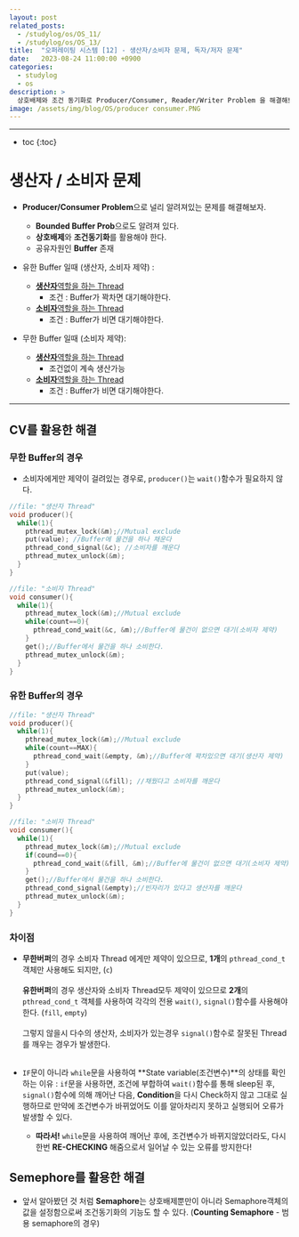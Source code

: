 ```yaml
---
layout: post
related_posts:
  - /studylog/os/OS_11/
  - /studylog/os/OS_13/
title:  "오퍼레이팅 시스템 [12] - 생산자/소비자 문제, 독자/저자 문제"
date:   2023-08-24 11:00:00 +0900
categories: 
  - studylog
  - os
description: >
  상호배제와 조건 동기화로 Producer/Consumer, Reader/Writer Problem 을 해결해보자
image: /assets/img/blog/OS/producer consumer.PNG
---
```

* * *
* toc
{:toc}

# 생산자 / 소비자 문제

* **Producer/Consumer Problem**으로 널리 알려져있는 문제를 해결해보자.
  * **Bounded Buffer Prob**으로도 알려져 있다.
  * **상호배제**와 **조건동기화**를 활용해야 한다.
  * 공유자원인 **Buffer** 존재

* 유한 Buffer 일때 (생산자, 소비자 제약) : 
  * <ins>**생산자**역할을 하는 Thread</ins>
    * 조건 : Buffer가 꽉차면 대기해야한다.
  * <ins>**소비자**역할을 하는 Thread</ins>
    * 조건 : Buffer가 비면 대기해야한다.

* 무한 Buffer 일때 (소비자 제약):
  * <ins>**생산자**역할을 하는 Thread</ins>
    * 조건없이 계속 생산가능
  * <ins>**소비자**역할을 하는 Thread</ins>
    * 조건 : Buffer가 비면 대기해야한다.

* * *
## CV를 활용한 해결

### 무한 Buffer의 경우

* 소비자에게만 제약이 걸려있는 경우로, `producer()`는 `wait()`함수가 필요하지 않다.

~~~c
//file: "생산자 Thread"
void producer(){
  while(1){
    pthread_mutex_lock(&m);//Mutual exclude
    put(value); //Buffer에 물건을 하나 채운다
    pthread_cond_signal(&c); //소비자를 깨운다
    pthread_mutex_unlock(&m);
  }
}
~~~

~~~c
//file: "소비자 Thread"
void consumer(){
  while(1){
    pthread_mutex_lock(&m);//Mutual exclude
    while(count==0){
      pthread_cond_wait(&c, &m);//Buffer에 물건이 없으면 대기(소비자 제약)
    }
    get();//Buffer에서 물건을 하나 소비한다.
    pthread_mutex_unlock(&m);
  }
}
~~~

### 유한 Buffer의 경우

~~~c
//file: "생산자 Thread"
void producer(){
  while(1){
    pthread_mutex_lock(&m);//Mutual exclude
    while(count==MAX){
      pthread_cond_wait(&empty, &m);//Buffer에 꽉차있으면 대기(생산자 제약)
    }
    put(value);
    pthread_cond_signal(&fill); //채웠다고 소비자를 깨운다
    pthread_mutex_unlock(&m);
  }
}
~~~

~~~c
//file: "소비자 Thread"
void consumer(){
  while(1){
    pthread_mutex_lock(&m);//Mutual exclude
    if(cound==0){
      pthread_cond_wait(&fill, &m);//Buffer에 물건이 없으면 대기(소비자 제약)
    }
    get();//Buffer에서 물건을 하나 소비한다.
    pthread_cond_signal(&empty);//빈자리가 있다고 생산자를 깨운다
    pthread_mutex_unlock(&m);
  }
}
~~~

### 차이점

* **무한버퍼**의 경우 소비자 Thread 에게만 제약이 있으므로, **1개**의 `pthread_cond_t` 객체만 사용해도 되지만, (`c`) 
<br><br>
**유한버퍼**의 경우 생산자와 소비자 Thread모두 제약이 있으므로 **2개**의 `pthread_cond_t` 객체를 사용하여 각각의 전용 `wait()`, `signal()`함수를 사용해야한다. (`fill`, `empty`)
<br><br>
그렇지 않을시 다수의 생산자, 소비자가 있는경우 `signal()`함수로 잘못된 Thread를 깨우는 경우가 발생한다.
<br><br>

* `IF`문이 아니라 `while`문을 사용하여 **State variable(조건변수)**의 상태를 확인하는 이유 
: `if`문을 사용하면, 조건에 부합하여 `wait()`함수를 통해 sleep된 후, `signal()`함수에 의해 깨어난 다음, **Condition**을 다시 Check하지 않고 그대로 실행하므로 만약에 조건변수가 바뀌었어도 이를 알아차리지 못하고 실행되어 오류가 발생할 수 있다.
  * **따라서!** `while`문을 사용하여 깨어난 후에, 조건변수가 바뀌지않았더라도, 다시 한번 **RE-CHECKING** 해줌으로서 일어날 수 있는 오류를 방지한다!

## Semephore를 활용한 해결

  * 앞서 알아봤던 것 처럼 **Semaphore**는 상호배제뿐만이 아니라 Semaphore객체의 값을 설정함으로써 조건동기화의 기능도 할 수 있다. (**Counting Semaphore** - 범용 semaphore의 경우)